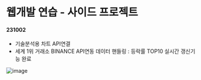 # 웹개발 연습 - 사이드 프로젝트

#### 231002 
* 기술분석용 차트 API연결
* 세계 1위 거래소 BINANCE API연동 데이터 핸들링 : 등락률 TOP10 실시간 갱신기능 완료

![image](https://github.com/Ztrillion/web_test/assets/85321962/d5e06d6a-ba8a-4a41-a33f-872b5abb2023)


